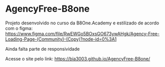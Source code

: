 # AgencyFree-B8one

Projeto desenvolvido no curso da B8One.Academy e estilizado de acordo com o figma: https://www.figma.com/file/RwEWGo5BOxsGO673ywAHgk/Agency-Free-Loading-Page-(Community)-(Copy)?node-id=0%3A1

Ainda falta parte de responsividade

Acesse o site pelo link: https://bia3003.github.io/AgencyFree-B8one/
